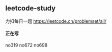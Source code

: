 ## leetcode-study
力扣每日一题
https://leetcode.cn/problemset/all/

#### 正在写
no319
no672
no698











